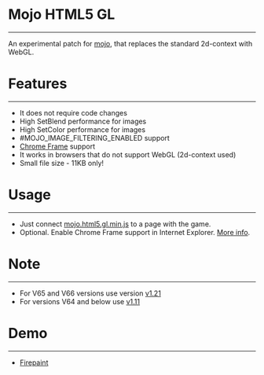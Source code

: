 Mojo HTML5 GL
=
______________________________________________________
An experimental patch for [mojo](http://monkeycoder.co.nz/), that replaces the standard 2d-context with WebGL.

Features
=
______________________________________________________
* It does not require code changes
* High SetBlend performance for images
* High SetColor performance for images 
* #MOJO_IMAGE_FILTERING_ENABLED support
* [Chrome Frame](http://www.google.com/chromeframe) support
* It works in browsers that do not support WebGL (2d-context used)
* Small file size - 11KB only!

Usage
=
______________________________________________________
* Just connect [mojo.html5.gl.min.js](https://raw.github.com/devolonter/mojo-html5-gl/master/mojo.html5.gl.min.js) to a page with the game.
* Optional. Enable Chrome Frame support in Internet Explorer. [More info](http://www.chromium.org/developers/how-tos/chrome-frame-getting-started).

Note
=
______________________________________________________
* For V65 and V66 versions use version [v1.21](https://raw.github.com/devolonter/mojo-html5-gl/v1.21/mojo.html5.gl.min.js)
* For versions V64 and below use [v1.11](https://raw.github.com/devolonter/mojo-html5-gl/v1.11/mojo.html5.gl.min.js)


Demo
=
______________________________________________________
* [Firepaint](http://lab.devolonter.ru/libs/mojo-html5-gl/)